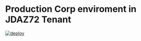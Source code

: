 # Production Corp enviroment in JDAZ72 Tenant

[![deploy](https://github.com/jdrepo/jdaz72-corp-prod/actions/workflows/workflow.yml/badge.svg)](https://github.com/jdrepo/jdaz72-corp-prod/actions/workflows/workflow.yml)
